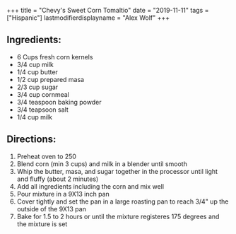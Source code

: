 +++
title = "Chevy's Sweet Corn Tomaltio"
date = "2019-11-11"
tags = ["Hispanic"]
lastmodifierdisplayname = "Alex Wolf"
+++

## Ingredients:

* 6 Cups fresh corn kernels
* 3/4 cup milk
* 1/4 cup butter
* 1/2 cup prepared masa
* 2/3 cup sugar
* 3/4 cup cornmeal
* 3/4 teaspoon baking powder
* 3/4 teapsoon salt
* 1/4 cup milk

## Directions: 

1. Preheat oven to 250
2. Blend corn (min 3 cups) and milk in a blender until smooth
3. Whip the butter, masa, and sugar together in the processor until light and fluffy (about 2 minutes)
4. Add all ingredients including the corn and mix well
5. Pour mixture in a 9X13 inch pan
6. Cover tightly and set the pan in a large roasting pan to reach 3/4" up the outside of the 9X13 pan
7. Bake for 1.5 to 2 hours or until the mixture registeres 175 degrees and the mixture is set
